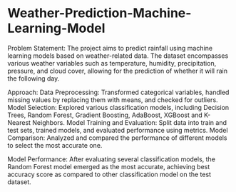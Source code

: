 # Weather-Prediction-Machine-Learning-Model

Problem Statement:
The project aims to predict rainfall  using machine learning models based on weather-related data. The dataset encompasses various weather variables such as temperature, humidity, precipitation, pressure, and cloud cover, allowing for the prediction of whether it will rain the following day.

Approach:
Data Preprocessing: Transformed categorical variables, handled missing values by replacing them with means, and checked for outliers.
Model Selection: Explored various classification models, including Decision Trees, Random Forest, Gradient Boosting, AdaBoost, XGBoost and K-Nearest Neighbors.
Model Training and Evaluation: Split data into train and test sets, trained models, and evaluated performance using metrics.
Model Comparison: Analyzed and compared the performance of different models to select the most accurate one.

Model Performance:
After evaluating several classification models, the Random Forest model emerged as the most accurate, achieving best accuracy score as compared to other classification model on the test dataset.

